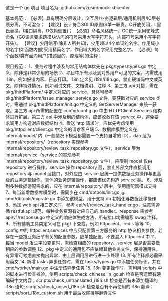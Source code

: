 这是一个 go 项目
项目名为: github.com/zgsm/mock-kbcenter

基本规范：
【必须】具有明确分层设计，交互层/业务逻辑层/通用机制层/IO层必须分离，不可混杂；
【建议】设计符合SOLID原则(S单一职责，O开放关闭，L里氏替换，I接口隔离，D依赖倒置)；
【必须】命名风格统一，GO统一采用驼峰式命名（GO语言要求跨模块访问的符号采用大写字符开头，内部符号采用小写字符开头）。
【建议】少用缩写(除非人所共知)，少用超过4个单词的名字。作用域小的名字(如函数内部)采用精简名字，作用域大的名字采用完整名字。
【必须】每个函数/类有面向用户(描述目的、原理等)的注释；

项目规范：
1、业务过程中涉及的常用结构体优先在 pkg/types/types.go 中定义，除非是非常少用的场景
2、项目中所有涉及到对外用户可见的文案，均需使用 i18n，例如报错内容、日志打印。i18n 定义见 i18n/i18n.go。禁止硬编码中文或英文，除非特殊情况，例如测试文件、文档说明、注释
3、第三方 api 对接，需在 pkg/thirdPlatform/ 中定义对应的 service，具体可参考 pkg/thirdPlatform/issue_manager_service.go 文件。要获取对应的 service 类时，需通过 pkg/thirdPlatform/init.go 中定义的 GetServerManager 来统一获取。第三方 api 所需的配置在 config/config.go 中由 HTTPClient.Services 结构体进行扩展。第三方 api 中涉及到的结构体，应该收敛在该 service 中，避免要求调用方构造对应数据结构
4、发送 http 请求时，应优先考虑使用 pkg/httpclient/client.go 中定义的请求客户端
5、数据库模型定义在 internal/model/ 内（一般情况下模型都需要一个支持自增的 ID），dao 层为 internal/repository/（repository 实现参考 internal/repository/review_task_repository.go 文件），service 层为 internal/service（service 的实现参考 internal/repository/review_task_repository.go 文件）。应限制 model 仅由 repository 进行操作，service 操作 repository 层，禁止外部文件直接调用 repository 与 model 层接口，对外应由 service 层统一提供数据业务操作与更高级的业务逻辑操作。具体的业务逻辑操作，都应该优先构造 service 类。
6、涉及到多种数据适配需求的，应在 internal/repository/ 层中，使用适配器模式支持
7、每当新增数据库模型时，需同步在 cmd/dbtools/init.go 与 cmd/dbtools/migrate.go 中添加该模型，用于支持 db 初始化与数据迁移操作
8、添加 web api 接口定义时，参考 api/v1/review_task_handler.go，注意需遵循 restful api 规范，每种业务资源有对应自己的 handler。response 需参考 api/v1/response.go 中定义的响应体生成方法，所有接口均需编写 swag 注释。
9、所有辅助工具类定义可在 pkg/ 下查找，例如 httpclient、redis 等等
10、config 中的 httpclient.services 中应只配置第三方服务的 http 协议相关参数，若存在一些跟业务细节有关的配置参数，应单独配置，不要混入 httpclient 中
11、每当 model 发生字段变更时，需检查相应的 repository、service 层是否需要做相应的参数调整
12、pkg 中定义的通用包不应依赖其他业务文件，保持通用性。有异常可考虑直接抛出异常，由上层调用层进行进一步处理
13. 所有注释都必需采用英文
14. 新增 tasks 异步任务时，需在 tasks/types.go 中添加任务标识，并在 cmd/worker/main.go 中注册该异步任务
15. i18n 变更操作时，需利用 scripts 中的脚本进行检查校验。使用 scripts/check_chinese_in_go.sh 检查是否遗留有硬编码中文内容；scripts/check_untranslated_i18n.sh 检查是否有未添加翻译的 i18n 语句; scripts/check_unsed_i18n.sh 检查是否有不再使用的 i18n 翻译；scripts/sort_i18n_custom.sh 用于最后收尾排序翻译文件
